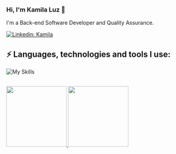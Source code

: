 ### Hi, I'm Kamila Luz 👋

I'm a Back-end Software Developer and Quality Assurance.

[![Linkedin: Kamila](https://img.shields.io/badge/-Linkedin-blue?style=flat-square&logo=Linkedin&logoColor=white&link=https://www.linkedin.com/in/kamila-luz-b1a090136)](https://www.linkedin.com/in/kamila-luz-b1a090136)

## ⚡ Languages, technologies and tools I use:

![My Skills](https://go-skill-icons.vercel.app/api/icons?i=js,cs,postgresql,mysql,dotnet,git,github,postman,vscode,visualstudio,nodejs,cypress,html,css,jquery,bootstrap,looker&perline=6&titles=true)
##


<div style="display: inline_block">
  <a href="https://github.com/kamilaluz">
  <img height="160em" src="https://github-readme-stats.vercel.app/api?username=kamilaluz&show_icons=true&theme=dracula&include_all_commits=true&count_private=true"/>
  <img height="160em" src="https://github-readme-stats.vercel.app/api/top-langs/?username=kamilaluz&layout=compact&langs_count=10&theme=dracula"/>
</div>
